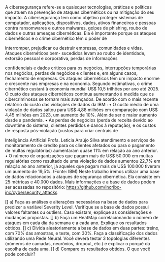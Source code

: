 A cibersegurança refere-se a quaisquer tecnologias, práticas e políticas que atuem na
prevenção de ataques cibernéticos ou na mitigação do seu impacto. A cibersegurança tem como
objetivo proteger sistemas de computador, aplicações, dispositivos, dados, ativos financeiros e pessoas
contra ransomwares e outros malwares, golpes de phishing, roubo de dados e outras ameaças
cibernéticas. Ela é importante porque os ataques cibernéticos e o crime cibernético têm o poder de

interromper, prejudicar ou destruir empresas, comunidades e vidas. Ataques cibernéticos bem-
sucedidos levam ao roubo de identidade, extorsão pessoal e corporativa, perdas de informações

confidenciais e dados críticos para os negócios, interrupções temporárias nos negócios, perdas de
negócios e clientes e, em alguns casos, fechamento de empresas.
Os ataques cibernéticos têm um impacto enorme e crescente nas empresas e na economia.
Segundo estimativas, o crime cibernético custará à economia mundial US$ 10,5 trilhões por ano até
2025. O custo dos ataques cibernéticos continua aumentando à medida que os cibercriminosos se
tornam mais avançados.
De acordo com o mais recente relatório do custo das violações de dados da IBM :
• O custo médio de uma violação de dados saltou para US$ 4,88 milhões em comparação com
US$ 4,45 milhões em 2023, um aumento de 10%. Além de ser o maior aumento desde a
pandemia.
• As perdas de negócios (perda de receita devido ao downtime do sistema, clientes perdidos e
danos à reputação), e os custos de resposta pós-violação (custos para criar centrais de

Inteligência Artificial
Profa. Leticia Araújo Silva
atendimento e serviços de monitoramento de crédito para os clientes afetados ou para o
pagamento de multas regulatórias) aumentaram quase 11% em relação ao ano anterior.
• O número de organizações que pagam mais de US$ 50.000 em multas regulatórias como
resultado de uma violação de dados aumentou 22,7% em relação ao ano anterior, já aqueles
que pagam mais de US$ 100.000 tiveram um aumento de 19,5%. (Fonte: IBM)
Neste trabalho iremos utilizar uma base de dados relacionados a ataques de segurança cibernética.
Ela consiste em 25 métricas e 40.000 dados. Mais informações e a base de dados podem ser
acessadas no repositório: https://github.com/incribo-inc/cybersecurity_attacks.

[] a) Faça as análises e alterações necessárias na base de dados para predizer a variável Severity
Level. Verifique se a base de dados possui valores faltantes ou outliers. Caso existam, explique
as considerações e mudanças propostas.
[] b) Faça um HeatMap correlacionando o número de ataques em cada dia da semana e a cada
ano. Explique os resultados obtidos.
[] c) Divida aleatoriamente a base de dados em duas partes: treino, com 70% das amostras, e teste,
com 30%. Faça a classificação dos dados utilizando uma Rede Neural. Você deverá testar 3
topologias diferentes (números de camadas, neurônios, dropout, etc.) e explicar o porquê da
escolha de cada uma.
[] d) Compare os resultados obtidos. O que você pode concluir?